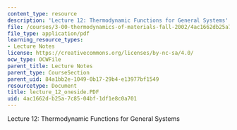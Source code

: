 ```yaml
---
content_type: resource
description: 'Lecture 12: Thermodynamic Functions for General Systems'
file: /courses/3-00-thermodynamics-of-materials-fall-2002/4ac1662db25a7c8504bf1df1e8c0a701_lecture_12_oneside.PDF
file_type: application/pdf
learning_resource_types:
- Lecture Notes
license: https://creativecommons.org/licenses/by-nc-sa/4.0/
ocw_type: OCWFile
parent_title: Lecture Notes
parent_type: CourseSection
parent_uid: 84a1bb2e-1049-0b17-29b4-e13977bf1549
resourcetype: Document
title: lecture_12_oneside.PDF
uid: 4ac1662d-b25a-7c85-04bf-1df1e8c0a701
---
```

Lecture 12: Thermodynamic Functions for General Systems